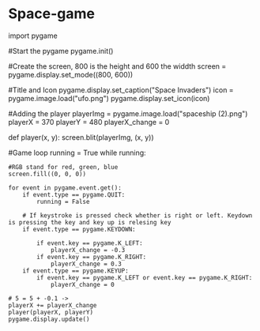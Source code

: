 # Space-game
import pygame

#Start the pygame
pygame.init()

#Create the screen, 800 is the height and 600 the widdth
screen = pygame.display.set_mode((800, 600))

#Title and Icon
pygame.display.set_caption("Space Invaders")
icon = pygame.image.load("ufo.png")
pygame.display.set_icon(icon)

#Adding the player
playerImg = pygame.image.load("spaceship (2).png")
playerX = 370
playerY = 480
playerX_change = 0


def player(x, y):
    screen.blit(playerImg, (x, y))


#Game loop
running = True
while running:

    #RGB stand for red, green, blue
    screen.fill((0, 0, 0))

    for event in pygame.event.get():
        if event.type == pygame.QUIT:
            running = False

        # If keystroke is pressed check whether is right or left. Keydown is pressing the key and key up is relesing key
        if event.type == pygame.KEYDOWN:

            if event.key == pygame.K_LEFT:
                playerX_change = -0.3
            if event.key == pygame.K_RIGHT:
                playerX_change = 0.3
        if event.type == pygame.KEYUP:
            if event.key == pygame.K_LEFT or event.key == pygame.K_RIGHT:
                playerX_change = 0

    # 5 = 5 + -0.1 ->
    playerX += playerX_change
    player(playerX, playerY)
    pygame.display.update()
